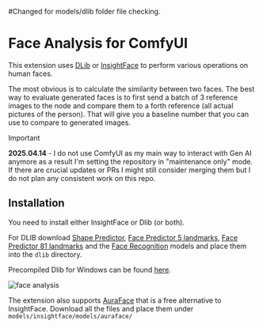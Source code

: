 #Changed for models/dlib folder file checking.

# Face Analysis for ComfyUI

This extension uses [DLib](http://dlib.net/) or [InsightFace](https://github.com/deepinsight/insightface) to perform various operations on human faces.

The most obvious is to calculate the similarity between two faces. The best way to evaluate generated faces is to first send a batch of 3 reference images to the node and compare them to a forth reference (all actual pictures of the person). That will give you a baseline number that you can use to compare to generated images.

> [!IMPORTANT]  
> **2025.04.14** - I do not use ComfyUI as my main way to interact with Gen AI anymore as a result I'm setting the repository in "maintenance only" mode. If there are crucial updates or PRs I might still consider merging them but I do not plan any consistent work on this repo.

## Installation

You need to install either InsightFace or Dlib (or both).

For DLIB download [Shape Predictor](https://huggingface.co/matt3ounstable/dlib_predictor_recognition/resolve/main/shape_predictor_68_face_landmarks.dat?download=true), [Face Predictor 5 landmarks](https://huggingface.co/matt3ounstable/dlib_predictor_recognition/resolve/main/shape_predictor_5_face_landmarks.dat?download=true), [Face Predictor 81 landmarks](https://huggingface.co/matt3ounstable/dlib_predictor_recognition/resolve/main/shape_predictor_81_face_landmarks.dat?download=true) and the [Face Recognition](https://huggingface.co/matt3ounstable/dlib_predictor_recognition/resolve/main/dlib_face_recognition_resnet_model_v1.dat?download=true) models and place them into the `dlib` directory.

Precompiled Dlib for Windows can be found [here](https://github.com/z-mahmud22/Dlib_Windows_Python3.x).

![face analysis](./face_analysis.jpg)

The extension also supports [AuraFace](https://huggingface.co/fal/AuraFace-v1/tree/main) that is a free alternative to InsightFace. Download all the files and place them under `models/insightface/models/auraface/`
